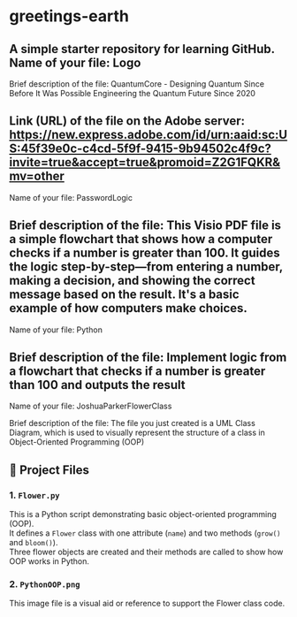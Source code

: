 # greetings-earth
A simple starter repository for learning GitHub.
Name of your file: Logo
-------------------------------
Brief description of the file: QuantumCore - Designing Quantum Since Before It Was Possible
Engineering the Quantum Future Since 2020

Link (URL) of the file on the Adobe server: https://new.express.adobe.com/id/urn:aaid:sc:US:45f39e0c-c4cd-5f9f-9415-9b94502c4f9c?invite=true&accept=true&promoid=Z2G1FQKR&mv=other
----------------------------------------
Name of your file: PasswordLogic

Brief description of the file: This Visio PDF file is a simple flowchart that shows how a computer checks if a number is greater than 100. It guides the logic step-by-step—from entering a number, making a decision, and showing the correct message based on the result. It's a basic example of how computers make choices.
----------------------------------------
Name of your file: Python

Brief description of the file: Implement logic from a flowchart that checks if a number is greater than 100 and outputs the result
----------------------------------------
Name of your file: JoshuaParkerFlowerClass

Brief description of the file: The file you just created is a UML Class Diagram, which is used to visually represent the structure of a class in Object-Oriented Programming (OOP)

## 📝 Project Files

### 1. `Flower.py`
This is a Python script demonstrating basic object-oriented programming (OOP).  
It defines a `Flower` class with one attribute (`name`) and two methods (`grow()` and `bloom()`).  
Three flower objects are created and their methods are called to show how OOP works in Python.

### 2. `PythonOOP.png`
This image file is a visual aid or reference to support the Flower class code.  

